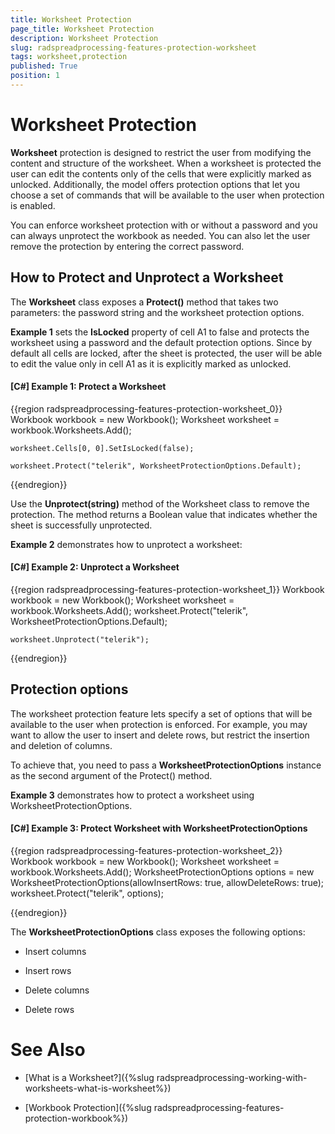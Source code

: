 ```yaml
---
title: Worksheet Protection
page_title: Worksheet Protection
description: Worksheet Protection
slug: radspreadprocessing-features-protection-worksheet
tags: worksheet,protection
published: True
position: 1
---
```


# Worksheet Protection



__Worksheet__ protection is designed to restrict the user from modifying the content and structure of the worksheet. When a worksheet is protected the user can edit the contents only of the cells that were explicitly marked as unlocked. Additionally, the model offers protection options that let you choose a set of commands that will be available to the user when protection is enabled.
      

You can enforce worksheet protection with or without a password and you can always unprotect the workbook as needed. You can also let the user remove the protection by entering the correct password.
      

## How to Protect and Unprotect a Worksheet

The __Worksheet__ class exposes a __Protect()__ method that takes two parameters: the password string and the worksheet protection options.
        

__Example 1__ sets the __IsLocked__ property of cell A1 to false and protects the worksheet using a password and the default protection options. Since by default all cells are locked, after the sheet is protected, the user will be able to edit the value only in cell A1 as it is explicitly marked as unlocked.
        

#### __[C#] Example 1: Protect a Worksheet__

{{region radspreadprocessing-features-protection-worksheet_0}}
    Workbook workbook = new Workbook();
    Worksheet worksheet = workbook.Worksheets.Add();

    worksheet.Cells[0, 0].SetIsLocked(false);

    worksheet.Protect("telerik", WorksheetProtectionOptions.Default);
	
{{endregion}}



Use the __Unprotect(string)__ method of the Worksheet class to remove the protection. The method returns a Boolean value that indicates whether the sheet is successfully unprotected.
        

__Example 2__ demonstrates how to unprotect a worksheet:
        

#### __[C#] Example 2: Unprotect a Worksheet__

{{region radspreadprocessing-features-protection-worksheet_1}}
    Workbook workbook = new Workbook();
    Worksheet worksheet = workbook.Worksheets.Add();
    worksheet.Protect("telerik", WorksheetProtectionOptions.Default);

    worksheet.Unprotect("telerik");
	
{{endregion}}



## Protection options

The worksheet protection feature lets specify a set of options that will be available to the user when protection is enforced. For example, you may want to allow the user to insert and delete rows, but restrict the insertion and deletion of columns.
        

To achieve that, you need to pass a __WorksheetProtectionOptions__ instance as the second argument of the Protect() method.
        

__Example 3__ demonstrates how to protect a worksheet using WorksheetProtectionOptions.
        

#### __[C#] Example 3: Protect Worksheet with WorksheetProtectionOptions__

{{region radspreadprocessing-features-protection-worksheet_2}}
    Workbook workbook = new Workbook();
    Worksheet worksheet = workbook.Worksheets.Add();
    WorksheetProtectionOptions options = new WorksheetProtectionOptions(allowInsertRows: true, allowDeleteRows: true);
    worksheet.Protect("telerik", options);
	
{{endregion}}



The __WorksheetProtectionOptions__ class exposes the following options:
        

* Insert columns

* Insert rows

* Delete columns

* Delete rows

# See Also

 * [What is a Worksheet?]({%slug radspreadprocessing-working-with-worksheets-what-is-worksheet%})

 * [Workbook Protection]({%slug radspreadprocessing-features-protection-workbook%})
